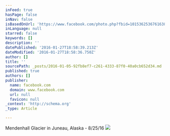 ```yaml
---
inFeed: true
hasPage: false
inNav: false
isBasedOnUrl: 'https://www.facebook.com/photo.php?fbid=10153625367616388&set=t.5141988&type=3&theater'
inLanguage: null
starred: false
keywords: []
description: ''
datePublished: '2016-01-27T18:58:39.213Z'
dateModified: '2016-01-27T18:58:36.750Z'
author: []
title: ''
sourcePath: _posts/2016-01-05-92fb8ef7-c261-4333-87f0-40a0cb652d34.md
published: true
authors: []
publisher:
  name: facebook.com
  domain: www.facebook.com
  url: null
  favicon: null
_context: 'http://schema.org'
_type: Article

---
```

Mendenhall Glacier in Juneau, Alaska - 8/25/16
![](https://scontent.xx.fbcdn.net/hphotos-xft1/t31.0-8/s2048x2048/11951588_10153625367616388_1526571672806855075_o.jpg)